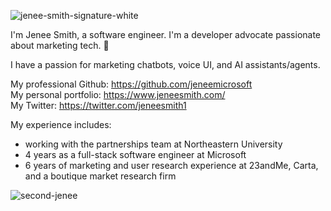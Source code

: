 
![jenee-smith-signature-white](https://user-images.githubusercontent.com/92124071/177911533-b4ad5130-31e2-4aaa-b808-42f0018a52ad.png)

I'm Jenee Smith, a software engineer. I'm a developer advocate passionate about marketing tech. 💞️

I have a passion for marketing chatbots, voice UI, and AI assistants/agents.

My professional Github: https://github.com/jeneemicrosoft  \
My personal portfolio: https://www.jeneesmith.com/  \
My Twitter: https://twitter.com/jeneesmith1

My experience includes:
- working with the partnerships team at Northeastern University
- 4 years as a full-stack software engineer at Microsoft
- 6 years of marketing and user research experience at 23andMe, Carta, and a boutique market research firm


![second-jenee](https://github.com/user-attachments/assets/f0fa0457-d62e-46c4-9b8e-3140f2da9747)

